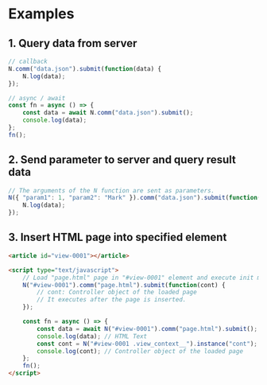 # Examples

## 1. Query data from server

```javascript
// callback
N.comm("data.json").submit(function(data) {
    N.log(data);
});

// async / await
const fn = async () => {
    const data = await N.comm("data.json").submit();
    console.log(data);
};
fn();
```

## 2. Send parameter to server and query result data

```javascript
// The arguments of the N function are sent as parameters.
N({ "param1": 1, "param2": "Mark" }).comm("data.json").submit(function(data) {
    N.log(data);
});
```

## 3. Insert HTML page into specified element

```html
<article id="view-0001"></article>

<script type="text/javascript">
    // Load "page.html" page in "#view-0001" element and execute init method of Controller object on "page.html" page.
    N("#view-0001").comm("page.html").submit(function(cont) {
        // cont: Controller object of the loaded page
        // It executes after the page is inserted.
    });

    const fn = async () => {
        const data = await N("#view-0001").comm("page.html").submit();
        console.log(data); // HTML Text
        const cont = N("#view-0001 .view_context__").instance("cont");
        console.log(cont); // Controller object of the loaded page
    };
    fn();
</script>
```
